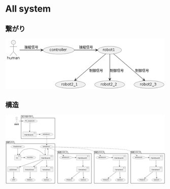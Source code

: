 # All system

## 繋がり
![制御信号の簡単な流れ](uml/usecase/control_signals/control_signal.png)

## 構造
![制御の全体構造](uml/component/control_system_all/control_system_all.png)